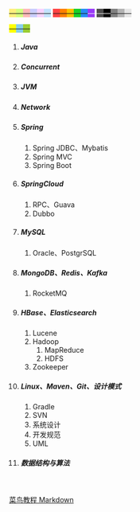 <span style=background:#ffee7c>—</span><span style=background:#d4fe7f>—</span><span style=background:#ffb8b8>—</span><span style=background:#c9ccff>—</span><span style=background:#f8d2ff>—</span><span style=background:#c2e2ff>—</span>
<span style=background:#ff4343>—</span><span style=background:#ff8000>—</span><span style=background:#fdc200>—</span><span style=background:#19d02a>—</span><span style=background:#258df6>—</span><span style=background:#993af9;color:#f1f1f1>—</span>
<span style=background:#4d4d4d;color:#e6e6e6>—</span><span style=background:#000000;color:white>—</span><span style=background:#808080>—</span><span style=background:#b3b3b3>—</span><span style=background:#e6e6e6>—</span>

<span style=background:yellow>—</span><span style=background:skyblue>—</span><span style=background:yellowgreen>—</span>



1. ##### Java
   
2. ##### Concurrent
   
3. ##### JVM

4. ##### Network
   
5. ##### Spring
   1. Spring JDBC、Mybatis
   2. Spring MVC
   3. Spring Boot
   
6. ##### SpringCloud
   1. RPC、Guava
   1. Dubbo
   
7. ##### MySQL
   1. Oracle、PostgrSQL
   
8. ##### MongoDB、Redis、Kafka

   1. RocketMQ

9. ##### HBase、Elasticsearch
   1. Lucene
   2. Hadoop
      1. MapReduce
      2. HDFS
   4. Zookeeper

10. ##### Linux、Maven、Git、设计模式

    1. Gradle
    2. SVN
    3. 系统设计
    4. 开发规范
    5. UML

11. ##### 数据结构与算法

&nbsp; 

[菜鸟教程 Markdown](https://www.runoob.com/markdown/md-tutorial.html)

&nbsp; 

